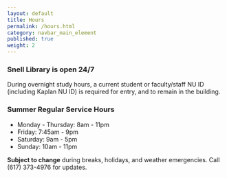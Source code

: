 ```yaml
---
layout: default
title: Hours
permalink: /hours.html
category: navbar_main_element
published: true
weight: 2
---
```


### Snell Library is open 24/7

During overnight study hours, a current student or faculty/staff NU ID (including Kaplan NU ID) is required for entry, and to remain in the building.
 
### Summer Regular Service Hours

* Monday - Thursday: 8am - 11pm
* Friday: 7:45am - 9pm
* Saturday: 9am - 5pm
* Sunday: 10am - 11pm 

**Subject to change** during breaks, holidays, and weather emergencies.  Call (617) 373-4976 for updates.
